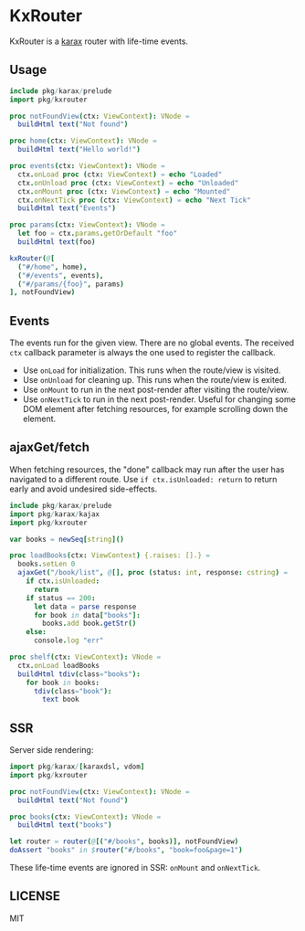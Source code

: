 # KxRouter

KxRouter is a [karax](https://github.com/karaxnim/karax) router with life-time events.

## Usage

```nim
include pkg/karax/prelude
import pkg/kxrouter

proc notFoundView(ctx: ViewContext): VNode =
  buildHtml text("Not found")

proc home(ctx: ViewContext): VNode =
  buildHtml text("Hello world!")

proc events(ctx: ViewContext): VNode =
  ctx.onLoad proc (ctx: ViewContext) = echo "Loaded"
  ctx.onUnload proc (ctx: ViewContext) = echo "Unloaded"
  ctx.onMount proc (ctx: ViewContext) = echo "Mounted"
  ctx.onNextTick proc (ctx: ViewContext) = echo "Next Tick"
  buildHtml text("Events")

proc params(ctx: ViewContext): VNode =
  let foo = ctx.params.getOrDefault "foo"
  buildHtml text(foo)

kxRouter(@[
  ("#/home", home),
  ("#/events", events),
  ("#/params/{foo}", params)
], notFoundView)
```

## Events

The events run for the given view. There are no global events. The received `ctx` callback parameter is always the one used to register the callback.

- Use `onLoad` for initialization. This runs when the route/view is visited.
- Use `onUnload` for cleaning up. This runs when the route/view is exited.
- Use `onMount` to run in the next post-render after visiting the route/view.
- Use `onNextTick` to run in the next post-render. Useful for changing some DOM element after fetching resources, for example scrolling down the element.

## ajaxGet/fetch

When fetching resources, the "done" callback may run after the user has navigated to a different route. Use `if ctx.isUnloaded: return` to return early and avoid undesired side-effects.

```nim
include pkg/karax/prelude
import pkg/karax/kajax
import pkg/kxrouter

var books = newSeq[string]()

proc loadBooks(ctx: ViewContext) {.raises: [].} =
  books.setLen 0
  ajaxGet("/book/list", @[], proc (status: int, response: cstring) =
    if ctx.isUnloaded:
      return
    if status == 200:
      let data = parse response
      for book in data["books"]:
        books.add book.getStr()
    else:
      console.log "err"

proc shelf(ctx: ViewContext): VNode =
  ctx.onLoad loadBooks
  buildHtml tdiv(class="books"):
    for book in books:
      tdiv(class="book"):
        text book
```

## SSR

Server side rendering:

```nim
import pkg/karax/[karaxdsl, vdom]
import pkg/kxrouter

proc notFoundView(ctx: ViewContext): VNode =
  buildHtml text("Not found")

proc books(ctx: ViewContext): VNode =
  buildHtml text("books")

let router = router(@[("#/books", books)], notFoundView)
doAssert "books" in $router("#/books", "book=foo&page=1")
```

These life-time events are ignored in SSR: `onMount` and `onNextTick`.

## LICENSE

MIT

